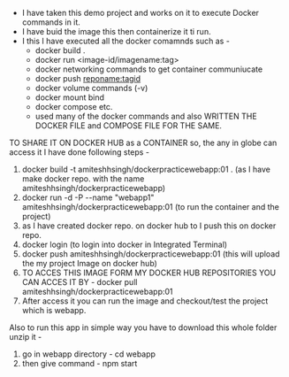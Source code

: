 - I have taken this demo project and works on it to execute Docker commands in it. 
- I have buid the image this then containerize it ti run.
- I this I have executed all the docker comamnds such as -
    - docker build .
    - docker run <image-id/imagename:tag>
    - docker networking commands to get container communiucate
    - docker push <reponame:tagid>
    - docker volume commands (-v)
    - docker mount bind
    - docker compose etc.
    - used many of the docker commands and also WRITTEN THE DOCKER FILE  and COMPOSE FILE FOR THE SAME.
   

TO SHARE IT ON DOCKER HUB as a CONTAINER so, the any in globe can access it I have done following steps -

1) docker build -t amiteshhsingh/dockerpracticewebapp:01 . (as I have make docker repo. with the name amiteshhsingh/dockerpracticewebapp)
2) docker run -d -P --name "webapp1" amiteshhsingh/dockerpracticewebapp:01    (to run the container and the project)
3) as I have created docker repo. on docker hub to I push this on docker repo.
4) docker login   (to login into docker in Integrated Terminal)
5) docker push amiteshhsingh/dockerpracticewebapp:01  (this will upload the my project Image on docker hub)
6) TO ACCES THIS IMAGE FORM MY DOCKER HUB REPOSITORIES YOU CAN ACCES IT BY -  docker pull amiteshhsingh/dockerpracticewebapp:01
7) After access it you can run the image and checkout/test the project which is webapp.


Also to run this app in simple way you have to download this whole folder unzip it -

1) go in webapp directory - cd webapp 
2) then give command - npm start
